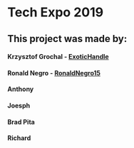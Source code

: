 # Tech Expo 2019
## This project was made by:
#### Krzysztof Grochal - [ExoticHandle](https://github.com/ExoticHandle "Krzys Grochal - ExoticHandle")
#### Ronald Negro - [RonaldNegro15](https://github.com/RonaldNegro15 "Ronald Negro - RonaldNegro15")
#### Anthony
#### Joesph
#### Brad Pita
#### Richard
